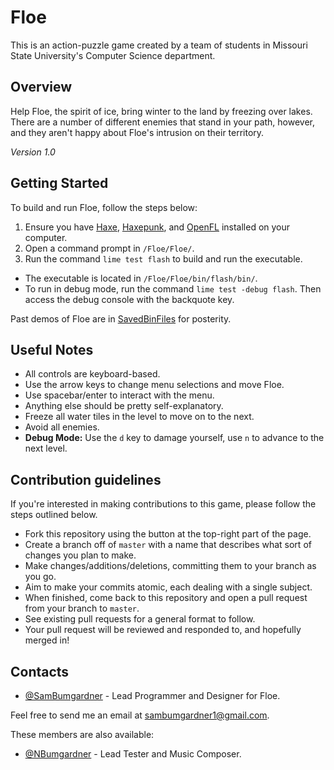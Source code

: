 # Floe

This is an action-puzzle game created by a team of students in Missouri State University's Computer Science department.

## Overview

Help Floe, the spirit of ice, bring winter to the land by freezing over lakes. There are a number of different enemies that stand in your path, however, and they aren't happy about Floe's intrusion on their territory. 

*Version 1.0*

## Getting Started

To build and run Floe, follow the steps below:

1. Ensure you have [Haxe](http://www.haxe.org/download), [Haxepunk](http://www.haxepunk.com), and [OpenFL](http://www.openfl.org/download/) installed on your computer.
2. Open a command prompt in `/Floe/Floe/`.
3. Run the command `lime test flash` to build and run the executable.
  * The executable is located in `/Floe/Floe/bin/flash/bin/`.
  * To run in debug mode, run the command `lime test -debug flash`. Then access the debug console with the backquote key.

Past demos of Floe are in [SavedBinFiles](SavedBinFiles/readme.md) for posterity.

## Useful Notes

* All controls are keyboard-based. 
 * Use the arrow keys to change menu selections and move Floe.
 * Use spacebar/enter to interact with the menu.
 * Anything else should be pretty self-explanatory.
* Freeze all water tiles in the level to move on to the next.
* Avoid all enemies.
* **Debug Mode:** Use the `d` key to damage yourself, use `n` to advance to the next level.

## Contribution guidelines

If you're interested in making contributions to this game, please follow the steps outlined below.

* Fork this repository using the button at the top-right part of the page.
* Create a branch off of `master` with a name that describes what sort of changes you plan to make.
* Make changes/additions/deletions, committing them to your branch as you go. 
 * Aim to make your commits atomic, each dealing with a single subject.
* When finished, come back to this repository and open a pull request from your branch to `master`.
 * See existing pull requests for a general format to follow.
* Your pull request will be reviewed and responded to, and hopefully merged in!

## Contacts

* [@SamBumgardner](https://github.com/SamBumgardner) - Lead Programmer and Designer for Floe.

Feel free to send me an email at sambumgardner1@gmail.com.

These members are also available:
* [@NBumgardner](https://github.com/NBumgardner) - Lead Tester and Music Composer.
